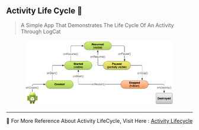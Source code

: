 ## Activity Life Cycle 🔄

> A Simple App That Demonstrates The Life Cycle Of An Activity Through LogCat


<p align="center">
	<img src="Img/LifeCycle.png" alt="Lifecyle Of A Activity" width="80%" height="80%"/>
</p>	

---
💠 For More Reference About Activity LifeCycle, Visit Here : [Activity Lifecycle](https://developer.android.com/guide/components/activities/activity-lifecycle)
